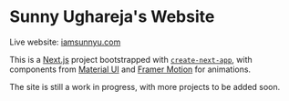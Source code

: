 # Sunny Ughareja's Website

Live website: [iamsunnyu.com](iamsunnyu.com)

This is a [Next.js](https://nextjs.org/) project bootstrapped with [`create-next-app`](https://github.com/vercel/next.js/tree/canary/packages/create-next-app), with components from [Material UI](https://mui.com/material-ui/) and [Framer Motion](https://www.framer.com/motion/) for animations.

The site is still a work in progress, with more projects to be added soon.
